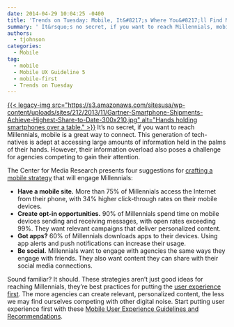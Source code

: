 ```yaml
---
date: 2014-04-29 10:04:25 -0400
title: 'Trends on Tuesday: Mobile, It&#8217;s Where You&#8217;ll Find Millennials'
summary: ' It&rsquo;s no secret, if you want to reach Millennials, mobile is a great way to connect. This generation of tech-natives is adept at accessing large amounts of information held in the palms of their hands. However, their information overload also poses a challenge for agencies'
authors:
  - tjohnson
categories:
  - Mobile
tag:
  - mobile
  - Mobile UX Guideline 5
  - mobile-first
  - Trends on Tuesday
---
```


[{{< legacy-img src="https://s3.amazonaws.com/sitesusa/wp-content/uploads/sites/212/2013/11/Gartner-Smartphone-Shipments-Achieve-Highest-Share-to-Date-300x210.jpg" alt="Hands holding smartphones over a table." >}}](https://s3.amazonaws.com/sitesusa/wp-content/uploads/sites/212/2013/11/Gartner-Smartphone-Shipments-Achieve-Highest-Share-to-Date-300x210.jpg) It’s no secret, if you want to reach Millennials, mobile is a great way to connect. This generation of tech-natives is adept at accessing large amounts of information held in the palms of their hands. However, their information overload also poses a challenge for agencies competing to gain their attention.

The Center for Media Research presents four suggestions for [crafting a mobile strategy](http://www.mediapost.com/publications/article/220100/reaching-millennials-with-mobile.html) that will engage Millennials:

  * **Have a mobile site.** More than 75% of Millennials access the Internet from their phone, with 34% higher click-through rates on their mobile devices.
  * **Create opt-in opportunities.** 90% of Millennials spend time on mobile devices sending and receiving messages, with open rates exceeding 99%. They want relevant campaigns that deliver personalized content.
  * **Got apps?** 60% of Millennials downloads apps to their devices. Using app alerts and push notifications can increase their usage.
  * **Be social.** Millennials want to engage with agencies the same ways they engage with friends. They also want content they can share with their social media connections.

Sound familiar? It should. These strategies aren’t just good ideas for reaching Millennials, they’re best practices for putting the [user experience first](https://www.WHATEVER/2013/06/04/what-were-really-talking-about-when-were-talking-about-mobile-hint-its-the-user-2/). The more agencies can create relevant, personalized content, the less we may find ourselves competing with other digital noise. Start putting user experience first with these [Mobile User Experience Guidelines and Recommendations](https://www.WHATEVER/2013/09/18/making-mobile-gov-user-experience-recommendations/ "Making Mobile Gov: User Experience Recommendations").